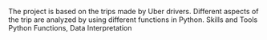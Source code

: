 The project is based on the trips made by Uber drivers. Different aspects of the trip are analyzed by using different functions in Python.
Skills and Tools
Python Functions, Data Interpretation
